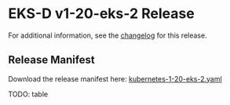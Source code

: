 # EKS-D v1-20-eks-2 Release

For additional information, see the [changelog](CHANGELOG-v1-20-eks-2.md) for this release.

## Release Manifest
Download the release manifest here: [kubernetes-1-20-eks-2.yaml](https://distro.eks.amazonaws.com/kubernetes-1-20/kubernetes-1-20-eks-2.yaml)

TODO: table